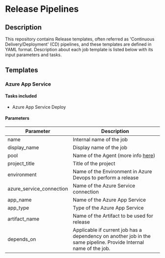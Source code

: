# Release Pipelines
## Description 
This repository contains Release templates, often referred as 'Continuous Delivery/Deployment' (CD) pipelines, and these templates are defined in YAML format. Description about each job template is listed below with its input parameters and tasks.

## Templates
### Azure App Service
#### Tasks included
- Azure App Service Deploy

#### Parameters
| Parameter | Description |
|--|--|
| name | Internal name of the job |
| display_name | Display name of the job |
| pool | Name of the Agent (more info [here](https://docs.microsoft.com/en-us/azure/devops/pipelines/agents/pools-queues?view=azure-devops&tabs=yaml)) |
| project_title | Title of the project |
| environment | Name of the Environment in Azure Devops to perform a release |
| azure_service_connection | Name of the Azure Service connection |
| app_name | Name of the Azure App Service |
| app_type | Type of the Azure App Service |
| artifact_name | Name of the Artifact to be used for release |
| depends_on | Applicable if current job has a dependency on another job in the same pipeline. Provide Internal name of the job. |

